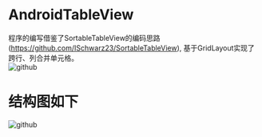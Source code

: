 # AndroidTableView
程序的编写借鉴了SortableTableView的编码思路(https://github.com/ISchwarz23/SortableTableView), 基于GridLayout实现了跨行、列合并单元格。<br>
![github](https://github.com/WJKCharlie/AndroidTableView/raw/master/screenshot/0.png)

# 结构图如下
![github](https://github.com/WJKCharlie/AndroidTableView/raw/master/screenshot/1.png)
